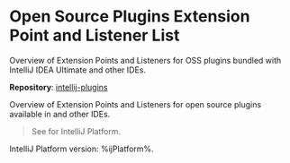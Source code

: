 <!-- Copyright 2000-2025 JetBrains s.r.o. and contributors. Use of this source code is governed by the Apache 2.0 license. -->

# Open Source Plugins Extension Point and Listener List

<link-summary>Overview of Extension Points and Listeners for OSS plugins bundled with IntelliJ IDEA Ultimate and other IDEs.</link-summary>

<tldr>

**Repository**: [intellij-plugins](https://github.com/JetBrains/intellij-plugins)

</tldr>

Overview of Extension Points and Listeners for open source plugins available in [](idea_ultimate.md) and other IDEs.

> See [](intellij_platform_extension_point_list.md) for IntelliJ Platform.

IntelliJ Platform version: %ijPlatform%.

<include from="generated_oss_plugins_extension_point_list.md" element-id="content"/>
